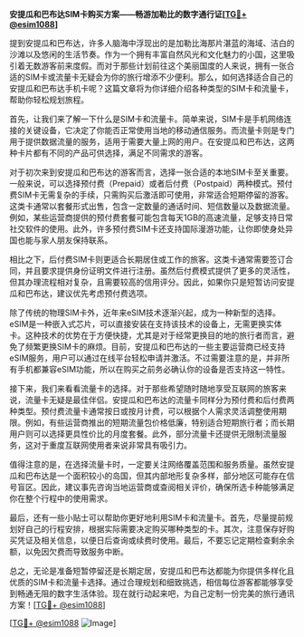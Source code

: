 **安提瓜和巴布达SIM卡购买方案——畅游加勒比的数字通行证[[TG💪+ @esim1088](https://t.me/s/esim1088)]**

提到安提瓜和巴布达，许多人脑海中浮现出的是加勒比海那片湛蓝的海域、洁白的沙滩以及悠闲的生活节奏。作为一个拥有丰富自然风光和文化魅力的小国，这里吸引着无数游客前来度假。而对于那些计划前往这个美丽国度的人来说，拥有一张合适的SIM卡或流量卡无疑会为你的旅行增添不少便利。那么，如何选择适合自己的安提瓜和巴布达手机卡呢？这篇文章将为你详细介绍各种类型的SIM卡和流量卡，帮助你轻松规划旅程。

首先，让我们来了解一下什么是SIM卡和流量卡。简单来说，SIM卡是手机网络连接的关键设备，它决定了你能否正常使用当地的移动通信服务。而流量卡则是专门用于提供数据流量的服务，适用于需要大量上网的用户。在安提瓜和巴布达，这两种卡片都有不同的产品可供选择，满足不同需求的游客。

对于初次来到安提瓜和巴布达的游客而言，选择一张合适的本地SIM卡至关重要。一般来说，可以选择预付费（Prepaid）或者后付费（Postpaid）两种模式。预付费SIM卡无需复杂的手续，只需购买后激活即可使用，非常适合短期停留的游客。这类卡通常以套餐形式出售，包含一定数量的通话时间、短信数量以及数据流量。例如，某些运营商提供的预付费套餐可能包含每天1GB的高速流量，足够支持日常社交软件的使用。此外，许多预付费SIM卡还支持国际漫游功能，让你即使身处异国也能与家人朋友保持联系。

相比之下，后付费SIM卡则更适合长期居住或工作的旅客。这类卡通常需要签订合同，并且要求提供身份证明文件进行注册。虽然后付费模式提供了更多的灵活性，但其办理流程相对复杂，且需要较高的信用评分。因此，如果你只是短暂访问安提瓜和巴布达，建议优先考虑预付费选项。

除了传统的物理SIM卡外，近年来eSIM技术逐渐兴起，成为一种新型的选择。eSIM是一种嵌入式芯片，可以直接安装在支持该技术的设备上，无需更换实体卡。这种技术的优势在于方便快捷，尤其是对于经常更换目的地的旅行者而言，避免了频繁更换SIM卡的麻烦。目前，安提瓜和巴布达的一些主要运营商已经支持eSIM服务，用户可以通过在线平台轻松申请并激活。不过需要注意的是，并非所有手机都兼容eSIM功能，所以在购买之前务必确认你的设备是否支持这一特性。

接下来，我们来看看流量卡的选择。对于那些希望随时随地享受互联网的旅客来说，流量卡无疑是最佳伴侣。安提瓜和巴布达的流量卡同样分为预付费和后付费两种类型。预付费流量卡通常按日或按月计费，可以根据个人需求灵活调整使用期限。例如，有些运营商推出的短期流量包价格低廉，特别适合短期旅行者；而长期用户则可以选择更具性价比的月度套餐。此外，部分流量卡还提供无限制流量服务，这对于重度互联网使用者来说非常具有吸引力。

值得注意的是，在选择流量卡时，一定要关注网络覆盖范围和服务质量。虽然安提瓜和巴布达是一个面积较小的岛国，但其内部地形复杂多样，部分地区可能存在信号盲区。因此，建议事先咨询当地运营商或查阅相关评价，确保所选卡种能够满足你在整个行程中的使用需求。

最后，还有一些小贴士可以帮助你更好地利用SIM卡和流量卡。首先，尽量提前规划好自己的行程安排，根据实际需要决定购买哪种类型的卡。其次，注意保存好购买凭证及相关信息，以便日后查询或续费时使用。最后，不要忘记定期检查剩余余额，以免因欠费而导致服务中断。

总之，无论是准备短暂停留还是长期定居，安提瓜和巴布达都能为你提供多样化且优质的SIM卡和流量卡选择。通过合理规划和细致挑选，相信每位游客都能够享受到畅通无阻的数字生活体验。现在就行动起来吧，为自己定制一份完美的旅行通讯方案！[[TG💪+ @esim1088](https://t.me/s/esim1088)]

[[TG💪+ @esim1088](https://t.me/s/esim1088) ![Image](https://i.postimg.cc/4NQfJmqS/Snipaste-2025-05-13-00-14-12.png)]